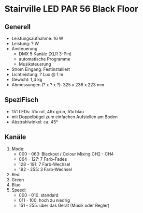 # Stairville LED PAR 56 Black Floor

## Generell

- Leistungsaufnahme: 16 W
- Leistung: ? W
- Ansteuerung
   - DMX 5 Kanäle (XLR 3-Pin)
   - automatische Programme
   - Musiksteuerung
- Strom Eingang: Festinstalliert
- Lichtleistung: ? Lux @ 1 m
- Gewicht: 1,4 kg
- Abmessungen (? x ? x ?): 325 x 236 x 223 mm

## SpeziFisch

- 151 LEDs: 51x rot, 49x grün, 51x blau
- mit Doppelbügel zum einfachen Aufstellen am Boden
- Abstrahlwinkel: ca. 45°

## Kanäle

1. Mode:
   - 000 - 063: Blackout / Colour Mixing CH2 - CH4
   - 064 - 127: 7 Farb-Fades
   - 128 - 191: 7 Farb-Wechsel
   - 192 - 255: 3 Farb-Wechsel
2. Red
3. Green
4. Blue
5. Speed:
   - 000 - 010: standard
   - 011 - 100: hoch zu niedrig
   - 151 - 255: über das Gerät (Musik oder Regler)
